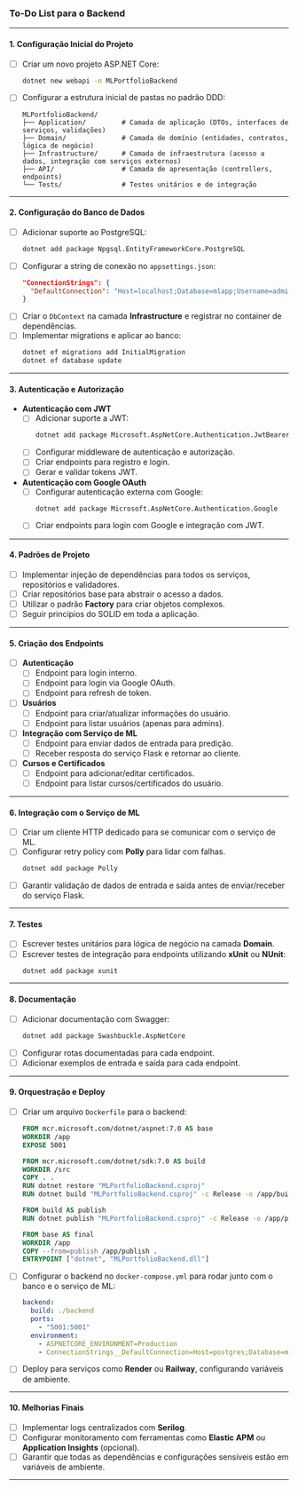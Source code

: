 ### **To-Do List para o Backend**
---

#### **1. Configuração Inicial do Projeto**
- [ ] Criar um novo projeto ASP.NET Core:  
  ```bash
  dotnet new webapi -n MLPortfolioBackend
  ```  
- [ ] Configurar a estrutura inicial de pastas no padrão DDD:  
  ```
  MLPortfolioBackend/
  ├── Application/         # Camada de aplicação (DTOs, interfaces de serviços, validações)
  ├── Domain/              # Camada de domínio (entidades, contratos, lógica de negócio)
  ├── Infrastructure/      # Camada de infraestrutura (acesso a dados, integração com serviços externos)
  ├── API/                 # Camada de apresentação (controllers, endpoints)
  └── Tests/               # Testes unitários e de integração
  ```  

---

#### **2. Configuração do Banco de Dados**
- [ ] Adicionar suporte ao PostgreSQL:  
  ```bash
  dotnet add package Npgsql.EntityFrameworkCore.PostgreSQL
  ```
- [ ] Configurar a string de conexão no `appsettings.json`:  
  ```json
  "ConnectionStrings": {
    "DefaultConnection": "Host=localhost;Database=mlapp;Username=admin;Password=password"
  }
  ```
- [ ] Criar o `DbContext` na camada **Infrastructure** e registrar no container de dependências.  
- [ ] Implementar migrations e aplicar ao banco:  
  ```bash
  dotnet ef migrations add InitialMigration
  dotnet ef database update
  ```  

---

#### **3. Autenticação e Autorização**
- **Autenticação com JWT**  
  - [ ] Adicionar suporte a JWT:  
    ```bash
    dotnet add package Microsoft.AspNetCore.Authentication.JwtBearer
    ```
  - [ ] Configurar middleware de autenticação e autorização.  
  - [ ] Criar endpoints para registro e login.  
  - [ ] Gerar e validar tokens JWT.  

- **Autenticação com Google OAuth**  
  - [ ] Configurar autenticação externa com Google:  
    ```bash
    dotnet add package Microsoft.AspNetCore.Authentication.Google
    ```  
  - [ ] Criar endpoints para login com Google e integração com JWT.  

---

#### **4. Padrões de Projeto**
- [ ] Implementar injeção de dependências para todos os serviços, repositórios e validadores.  
- [ ] Criar repositórios base para abstrair o acesso a dados.  
- [ ] Utilizar o padrão **Factory** para criar objetos complexos.  
- [ ] Seguir princípios do SOLID em toda a aplicação.  

---

#### **5. Criação dos Endpoints**
- [ ] **Autenticação**  
  - [ ] Endpoint para login interno.  
  - [ ] Endpoint para login via Google OAuth.  
  - [ ] Endpoint para refresh de token.  

- [ ] **Usuários**  
  - [ ] Endpoint para criar/atualizar informações do usuário.  
  - [ ] Endpoint para listar usuários (apenas para admins).  

- [ ] **Integração com Serviço de ML**  
  - [ ] Endpoint para enviar dados de entrada para predição.  
  - [ ] Receber resposta do serviço Flask e retornar ao cliente.  

- [ ] **Cursos e Certificados**  
  - [ ] Endpoint para adicionar/editar certificados.  
  - [ ] Endpoint para listar cursos/certificados do usuário.  

---

#### **6. Integração com o Serviço de ML**
- [ ] Criar um cliente HTTP dedicado para se comunicar com o serviço de ML.  
- [ ] Configurar retry policy com **Polly** para lidar com falhas.  
  ```bash
  dotnet add package Polly
  ```  
- [ ] Garantir validação de dados de entrada e saída antes de enviar/receber do serviço Flask.  

---

#### **7. Testes**
- [ ] Escrever testes unitários para lógica de negócio na camada **Domain**.  
- [ ] Escrever testes de integração para endpoints utilizando **xUnit** ou **NUnit**:  
  ```bash
  dotnet add package xunit
  ```  

---

#### **8. Documentação**
- [ ] Adicionar documentação com Swagger:  
  ```bash
  dotnet add package Swashbuckle.AspNetCore
  ```
- [ ] Configurar rotas documentadas para cada endpoint.  
- [ ] Adicionar exemplos de entrada e saída para cada endpoint.  

---

#### **9. Orquestração e Deploy**
- [ ] Criar um arquivo `Dockerfile` para o backend:  
  ```dockerfile
  FROM mcr.microsoft.com/dotnet/aspnet:7.0 AS base
  WORKDIR /app
  EXPOSE 5001

  FROM mcr.microsoft.com/dotnet/sdk:7.0 AS build
  WORKDIR /src
  COPY . .
  RUN dotnet restore "MLPortfolioBackend.csproj"
  RUN dotnet build "MLPortfolioBackend.csproj" -c Release -o /app/build

  FROM build AS publish
  RUN dotnet publish "MLPortfolioBackend.csproj" -c Release -o /app/publish

  FROM base AS final
  WORKDIR /app
  COPY --from=publish /app/publish .
  ENTRYPOINT ["dotnet", "MLPortfolioBackend.dll"]
  ```
- [ ] Configurar o backend no `docker-compose.yml` para rodar junto com o banco e o serviço de ML:  
  ```yaml
  backend:
    build: ./backend
    ports:
      - "5001:5001"
    environment:
      - ASPNETCORE_ENVIRONMENT=Production
      - ConnectionStrings__DefaultConnection=Host=postgres;Database=mlapp;Username=admin;Password=password
  ```
- [ ] Deploy para serviços como **Render** ou **Railway**, configurando variáveis de ambiente.  

---

#### **10. Melhorias Finais**
- [ ] Implementar logs centralizados com **Serilog**.  
- [ ] Configurar monitoramento com ferramentas como **Elastic APM** ou **Application Insights** (opcional).  
- [ ] Garantir que todas as dependências e configurações sensíveis estão em variáveis de ambiente.  

--- 
